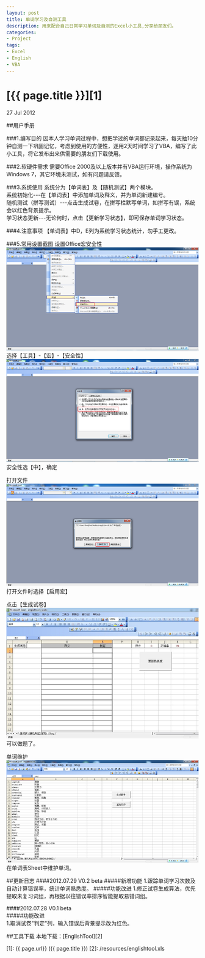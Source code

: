 ```yaml
---
layout: post
title: 单词学习及自测工具
description: 用来配合自己日常学习单词及自测的Excel小工具,分享给朋友们。
categories:
- Project
tags:
- Excel
- English
- VBA
---
```


# [{{ page.title }}][1]

27 Jul 2012

##用户手册


###1.编写目的
因本人学习单词过程中，想把学过的单词都记录起来，每天抽10分钟自测一下巩固记忆，考虑到使用的方便性，逐用2天时间学习了VBA，编写了此小工具，将它发布出来供需要的朋友们下载使用。

###2.软硬件需求
需要Office 2000及以上版本并有VBA运行环境，操作系统为Windows 7，其它环境未测试，如有问题请反馈。

###3.系统使用
系统分为【单词表】及【随机测试】两个模块。  
系统初始化---在【单词表】中添加单词及释义，并为单词新建编号。  
随机测试（拼写测试）---点击生成试卷，在拼写栏默写单词，如拼写有误，系统会以红色背景提示。  
学习状态更新---无论何时，点击【更新学习状态】，即可保存单词学习状态。  

###4.注意事项
【单词表】中D，E列为系统学习状态统计，勿手工更改。

###5.常用设置截图
设置Office宏安全性
![Line](/photos/englishtool/englishtool-1.png)
选择【工具】-【宏】-【安全性】
![Line](/photos/englishtool/englishtool-2.png)
安全性选【中】，确定

打开文件
![Line](/photos/englishtool/englishtool-3.png)
打开文件时选择【启用宏】

点击【生成试卷】
![Line](/photos/englishtool/englishtool-7.jpg)
可以做题了。

单词维护
![Line](/photos/englishtool/englishtool-6.png)
在单词表Sheet中维护单词。

##更新日志
####2012.07.29 V0.2 beta
#####新增功能
1.跟踪单词学习次数及自动计算错误率，统计单词熟悉度。
#####功能改进
1.修正试卷生成算法，优先提取未复习词组，再根据以往错误率排序智能提取易错词组。  


####2012.07.28 V0.1 beta  
#####功能改进  
1.取消试卷"判定"列，输入错误后背景提示改为红色。  

##工具下载
本地下载：[EnglishTool][2]


[1]:    {{ page.url}}  ({{ page.title }})
[2]: /resources/englishtool.xls

